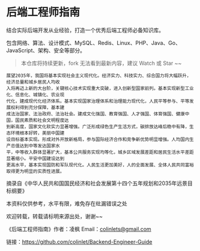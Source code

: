 # 后端工程师指南

结合实际后端开发从业经验，打造一个优秀后端工程师必备知识库。

包含网络、算法、设计模式、MySQL、Redis、Linux、PHP、Java、Go、JavaScript、架构、安全等部分。

> 本仓库将持续更新，fork 无法看到最新内容，建议 Watch 或 Star ~~

```
展望2035年，我国将基本实现社会主义现代化。经济实⼒、科技实⼒、综合国⼒将⼤幅跃升，经济总量和城乡居民⼈均收
⼊将再迈上新的⼤台阶，关键核⼼技术实现重⼤突破，进⼊创新型国家前列。基本实现新型⼯业化、信息化、城镇化、农业现
代化，建成现代化经济体系。基本实现国家治理体系和治理能⼒现代化，⼈民平等参与、平等发展权利得到充分保障，基本建
成法治国家、法治政府、法治社会。建成⽂化强国、教育强国、⼈才强国、体育强国、健康中国，国民素质和社会⽂明程度达
到新⾼度，国家⽂化软实⼒显著增强。⼴泛形成绿⾊⽣产⽣活⽅式，碳排放达峰后稳中有降，⽣态环境根本好转，美丽中国建
设⽬标基本实现。形成对外开放新格局，参与国际经济合作和竞争新优势明显增强。⼈均国内⽣产总值达到中等发达国家⽔
平，中等收⼊群体显著扩⼤，基本公共服务实现均等化，城乡区域发展差距和居民⽣活⽔平差距显著缩⼩。平安中国建设达到
更⾼⽔平，基本实现国防和军队现代化。⼈民⽣活更加美好，⼈的全⾯发展、全体⼈民共同富裕取得更为明显的实质性进展。
```
摘录自《中华人民共和国国民经济和社会发展第十四个五年规划和2035年远景目标纲要》


本资料仅供参考，水平有限，难免存在纰漏错误之处

欢迎转载，转载请标明来源出处，谢谢~~

《后端工程师指南》作者：凌枫 Email：colinlets@gmail.com

链接：https://github.com/colinlet/Backend-Engineer-Guide
